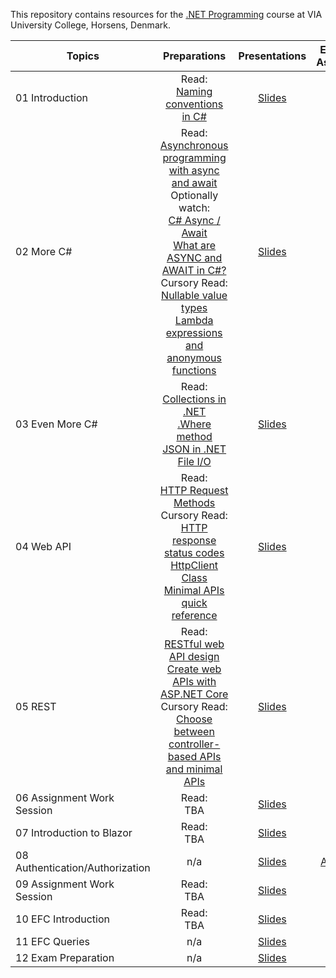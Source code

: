 This repository contains resources for the [.NET Programming](https://en.via.dk/tmh-courses/net-programming) course at VIA University College, Horsens, Denmark.

| Topics                          |                                                                                                                                                                                                                                                                                                    Preparations                                                                                                                                                                                                                                                                                                    |                                                          Presentations                                                           |                     Exercises & Assignments                     |
| ------------------------------- | :----------------------------------------------------------------------------------------------------------------------------------------------------------------------------------------------------------------------------------------------------------------------------------------------------------------------------------------------------------------------------------------------------------------------------------------------------------------------------------------------------------------------------------------------------------------------------------------------------------------: | :------------------------------------------------------------------------------------------------------------------------------: | :-------------------------------------------------------------: |
| 01 Introduction                 |                                                                                                                                                                                                                                            Read:<br> [Naming conventions in C#](https://learn.microsoft.com/en-us/dotnet/standard/design-guidelines/naming-guidelines)                                                                                                                                                                                                                                             | [Slides](https://viaucdk-my.sharepoint.com/:p:/g/personal/mivi_viauc_dk/EQ9Uzzs-pr5CuNQY7I_bguoB8aMPm54kOAxKgH4kl1ix6Q?e=kT31UB) |            [Exercises](01%20Introduction/README.md)             |
| 02 More C#                      | Read:<br>[Asynchronous programming with async and await](https://learn.microsoft.com/en-us/dotnet/csharp/asynchronous-programming/) <br>Optionally watch:<br>[C# Async / Await](https://www.youtube.com/watch?v=2moh18sh5p4)<br>[What are ASYNC and AWAIT in C#?](https://www.youtube.com/watch?v=5a6WCBftjvw) <br>Cursory Read:<br>[Nullable value types](https://learn.microsoft.com/en-us/dotnet/csharp/language-reference/builtin-types/nullable-value-types)<br>[Lambda expressions and anonymous functions](https://learn.microsoft.com/en-us/dotnet/csharp/language-reference/operators/lambda-expressions) | [Slides](https://viaucdk-my.sharepoint.com/:p:/g/personal/mivi_viauc_dk/ETS9zOKtcDVFtm--r9ZOHKABvdb01fWz0G600BuOuXHuKA?e=2QOMnz) |             [Exercises](02%20More%20C%23/README.md)             |
| 03 Even More C#                 |                                                                                                          Read:<br>[Collections in .NET](https://learn.microsoft.com/en-us/dotnet/standard/collections/) <br> [.Where method](https://learn.microsoft.com/en-us/dotnet/api/system.linq.enumerable.where?view=net-8.0) <br> [JSON in .NET](https://learn.microsoft.com/en-us/dotnet/standard/serialization/system-text-json/how-to) <br> [File I/O](https://learn.microsoft.com/en-us/dotnet/standard/io/)                                                                                                           | [Slides](https://viaucdk-my.sharepoint.com/:p:/g/personal/mivi_viauc_dk/ESPC-LLZyRpDgfOJuFNrAz0BbyzFYaVESbjZZ2RQi8uFUw?e=4FfIlF) |         [Exercises](03%20Even%20More%20C%23/README.md)          |
| 04 Web API                      |                                                                                 Read:<br> [HTTP Request Methods](https://www.w3schools.com/tags/ref_httpmethods.asp) <br> Cursory Read: <br> [HTTP response status codes](https://developer.mozilla.org/en-US/docs/Web/HTTP/Status)<br> [HttpClient Class](https://learn.microsoft.com/en-us/dotnet/api/system.net.http.httpclient?view=net-8.0) <br> [Minimal APIs quick reference](https://learn.microsoft.com/en-us/aspnet/core/fundamentals/minimal-apis?view=aspnetcore-8.0)                                                                                  | [Slides](https://viaucdk-my.sharepoint.com/:p:/g/personal/mivi_viauc_dk/EZ4kF5qMSdNOj8MJiG0MylYBnTplIP9-8qPAA26FOamOJw?e=lI9GTy) |              [Exercises](04%20Web%20API/README.md)              |
| 05 REST                         |                                                                                                    Read:<br>[RESTful web API design](https://learn.microsoft.com/en-us/azure/architecture/best-practices/api-design) <br> [Create web APIs with ASP.NET Core](https://learn.microsoft.com/en-us/aspnet/core/web-api/?view=aspnetcore-3.1) <br> Cursory Read: <br> [Choose between controller-based APIs and minimal APIs](https://learn.microsoft.com/en-us/aspnet/core/fundamentals/apis?view=aspnetcore-8.0)                                                                                                     | [Slides](https://viaucdk-my.sharepoint.com/:p:/g/personal/mivi_viauc_dk/EaLaIQnWXJBJtkCUNtJmWC8BHc-ctPze50LPtRI6fRwiDA?e=Nl9mwR) |                [Exercises](05%20REST/README.md)                 |
| 06 Assignment Work Session      |                                                                                                                                                                                                                                                                                                    Read:<br>TBA                                                                                                                                                                                                                                                                                                    | [Slides](https://viaucdk-my.sharepoint.com/:p:/g/personal/mivi_viauc_dk/Ec2YaSSr6cBHpSVR_8kmSzkBtUbp27A_V-tgOipL93LGmw?e=ezEgB3) |     [Exercises](06%20Introduction%20to%20Blazor/README.md)      |
| 07 Introduction to Blazor       |                                                                                                                                                                                                                                                                                                    Read:<br>TBA                                                                                                                                                                                                                                                                                                    | [Slides](https://viaucdk-my.sharepoint.com/:p:/g/personal/mivi_viauc_dk/ETmxnK4NQMxKk_H0A-IOhN8BA7LVsV8gdP_P4z86UkxfCQ?e=EkidpN) | [Exercises](07%20Authentication%20vs%20Authorization/README.md) |
| 08 Authentication/Authorization |                                                                                                                                                                                                                                                                                                        n/a                                                                                                                                                                                                                                                                                                         | [Slides](https://viaucdk-my.sharepoint.com/:p:/g/personal/mivi_viauc_dk/ER9eZhhNr0VMgdBK1x6XQloBICRv83sBbAbuq4bOdupMGg?e=275uqV) |             [Assignment](08%20Assignment/README.md)             |
| 09 Assignment Work Session      |                                                                                                                                                                                                                                                                                                    Read:<br>TBA                                                                                                                                                                                                                                                                                                    | [Slides](https://viaucdk-my.sharepoint.com/:p:/g/personal/mivi_viauc_dk/EfLp5VWAdGxOpQfh7jbEqyUBq7mL1fpjICrDZjlF7fMraQ?e=0D6JXK) |         [Exercises](09%20EFC%20Introduction/README.md)          |
| 10 EFC Introduction             |                                                                                                                                                                                                                                                                                                  Read:<br>TBA[]()                                                                                                                                                                                                                                                                                                  | [Slides](https://viaucdk-my.sharepoint.com/:p:/g/personal/mivi_viauc_dk/EZE22Q03SYtHoCwS_7KtfgsBwfqf4K2oXdD7iO3eXXYFHw?e=1eT5tK) |            [Exercises](10%20EFC%20Queries/README.md)            |
| 11 EFC Queries                  |                                                                                                                                                                                                                                                                                                        n/a                                                                                                                                                                                                                                                                                                         | [Slides](https://viaucdk-my.sharepoint.com/:p:/g/personal/mivi_viauc_dk/ETgT93Y5sedKnBUFU-YFJsEB2bGTUlBbhBBCxVuW5hcBPA?e=2cCSJG) |         [Exercises](11%20Exam%20Preparation/README.md)          |
| 12 Exam Preparation             |                                                                                                                                                                                                                                                                                                        n/a                                                                                                                                                                                                                                                                                                         | [Slides](https://viaucdk-my.sharepoint.com/:p:/g/personal/mivi_viauc_dk/EWMINHNtDJlOv6f6f5DCi90B8h0yuOC6JA8GknrsNXIcnA?e=dfx2eI) |             [Exercises](12%20Assignment/README.md)              |
